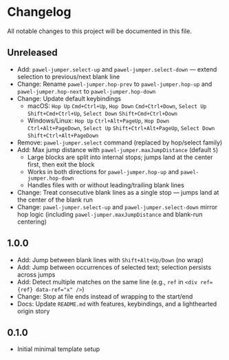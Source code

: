 # Changelog

All notable changes to this project will be documented in this file.

## Unreleased

- Add: `pawel-jumper.select-up` and `pawel-jumper.select-down` — extend selection to previous/next blank line
- Change: Rename `pawel-jumper.hop-prev` to `pawel-jumper.hop-up` and `pawel-jumper.hop-next` to `pawel-jumper.hop-down`
- Change: Update default keybindings
  - macOS: `Hop Up` `Cmd+Ctrl+Up`, `Hop Down` `Cmd+Ctrl+Down`, `Select Up` `Shift+Cmd+Ctrl+Up`, `Select Down` `Shift+Cmd+Ctrl+Down`
  - Windows/Linux: `Hop Up` `Ctrl+Alt+PageUp`, `Hop Down` `Ctrl+Alt+PageDown`, `Select Up` `Shift+Ctrl+Alt+PageUp`, `Select Down` `Shift+Ctrl+Alt+PageDown`
- Remove: `pawel-jumper.select` command (replaced by hop/select family)
- Add: Max jump distance with `pawel-jumper.maxJumpDistance` (default `5`)
  - Large blocks are split into internal stops; jumps land at the center first, then exit the block
  - Works in both directions for `pawel-jumper.hop-up` and `pawel-jumper.hop-down`
  - Handles files with or without leading/trailing blank lines
- Change: Treat consecutive blank lines as a single stop — jumps land at the center of the blank run
- Change: `pawel-jumper.select-up` and `pawel-jumper.select-down` mirror hop logic (including `pawel-jumper.maxJumpDistance` and blank-run centering)

## 1.0.0

- Add: Jump between blank lines with `Shift+Alt+Up/Down` (no wrap)
- Add: Jump between occurrences of selected text; selection persists across jumps
- Add: Detect multiple matches on the same line (e.g., `ref` in `<div ref={ref} data-ref="x" />`)
- Change: Stop at file ends instead of wrapping to the start/end
- Docs: Update `README.md` with features, keybindings, and a lighthearted origin story

## 0.1.0

- Initial minimal template setup
